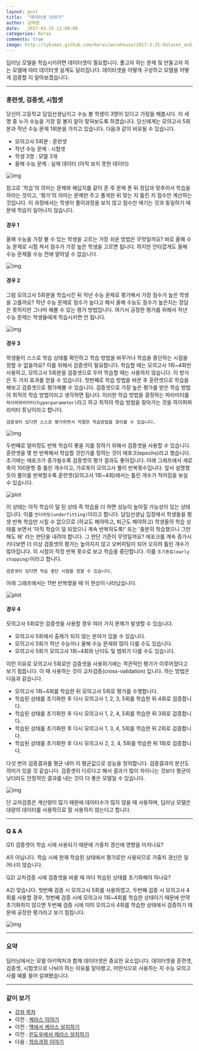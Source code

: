 ```yaml
---
layout: post
title:  "데이터셋 이야기"
author: 김태영
date:   2017-03-25 12:00:00
categories: Keras
comments: true
image: http://tykimos.github.com/Keras/warehouse/2017-3-25-Dataset_and_Fit_Talk_plot3.png
---
```

딥러닝 모델을 학습시키려면 데이터셋이 필요합니다. 풀고자 하는 문제 및 만들고자 하는 모델에 따라 데이터셋 설계도 달라집니다. 데이터셋을 어떻게 구성하고 모델을 어떻게 검증할 지 알아보겠습니다.

---

### 훈련셋, 검증셋, 시험셋

당신이 고등학교 담임선생님이고 수능 볼 학생이 3명이 있다고 가정을 해봅시다. 이 세 명 중 누가 수능을 가장 잘 볼지 알아 맞혀보도록 하겠습니다. 당신에게는 모의고사 5회분과 작년 수능 문제 1회분을 가지고 있습니다. 다음과 같이 비유될 수 있습니다. 
- 모의고사 5회분 : 훈련셋
- 작년 수능 문제 : 시험셋
- 학생 3명 : 모델 3개
- 올해 수능 문제 : 실제 데이터 (아직 보지 못한 데이터)

![img](http://tykimos.github.com/Keras/warehouse/2017-3-25-Dataset_and_Fit_Talk_3.png)

참고로 '학습'의 의미는 문제와 해답지를 같이 준 후 문제 푼 뒤 정답과 맞추어서 학습을 하라는 것이고, '평가'의 의미는 문제만 주고 풀게한 뒤 맞는 지 틀린 지 점수만 계산하는 것입니다. 이 과정에서는 학생이 풀이과정을 보지 않고 점수만 매기는 것과 동일하기 때문에 학습이 일어나지 않습니다.

#### 경우 1
올해 수능을 가장 볼 수 있는 학생을 고르는 가장 쉬운 방법은 무엇일까요? 바로 올해 수능 문제로 시험 쳐서 점수가 가장 높은 학생을 고르면 됩니다. 하지만 안타깝게도 올해 수능 문제를 수능 전에 알아낼 수 없습니다.

![img](http://tykimos.github.com/Keras/warehouse/2017-3-25-Dataset_and_Fit_Talk_4.png)

#### 경우 2
그럼 모의고사 5회분을 학습시킨 뒤 작년 수능 문제로 평가해서 가장 점수가 높은 학생을 고를까요? 작년 수능 문제로 점수가 높다고 해서 올해 수능도 점수가 높은지는 장담은 못하지만 그나마 해볼 수 있는 평가 방법입니다. 여기서 공정한 평가를 위해서 작년 수능 문제는 학생들에게 학습시키면 안 됩니다. 

![img](http://tykimos.github.com/Keras/warehouse/2017-3-25-Dataset_and_Fit_Talk_5.png)

#### 경우 3
학생들이 스스로 학습 상태를 확인하고 학습 방법을 바꾸거나 학습을 중단하는 시점을 정할 수 없을까요? 이를 위해서 검증셋이 필요합니다. 학습할 때는 모의고사 1회~4회만 사용하고, 모의고사 5회분을 검증셋으로 두어 학습할 때는 사용하지 않습니다. 이 방식은 두 가지 효과를 얻을 수 있습니다. 
첫번째로 학습 방법을 바꾼 후 훈련셋으로 학습을 해보고 검증셋으로 평가해볼 수 있습니다. 검증셋으로 가장 높은 평가를 받은 학습 방법이 최적의 학습 방법이라고 생각하면 됩니다. 이러한 학습 방법을 결정하는 파라미터를 `하이퍼파라미터(hyperparameter)`라고 하고 최적의 학습 방법을 찾아가는 것을 하이퍼파라미터 튜닝이라고 합니다.

    검증셋이 있다면 스스로 평가하면서 적절한 학습방법을 찾아볼 수 있습니다.

![img](http://tykimos.github.com/Keras/warehouse/2017-3-25-Dataset_and_Fit_Talk_6.png)

두번째로 얼마정도 반복 학습이 좋을 지를 정하기 위해서 검증셋을 사용할 수 있습니다. 훈련셋을 몇 번 반복해서 학습할 것인가를 정하는 것이 에포크(epochs)라고 했습니다. 초기에는 에포크가 증가될수록 검증셋의 평가 결과도 좋아집니다. 아래 그래프에서 세로축이 100문항 중 틀린 개수이고, 가로축이 모의고사 풀이 반복횟수입니다. 앞서 설명했듯이 풀이를 반복할수록 훈련셋(모의고사 1회~4회)에서는 틀린 개수가 적어짐을 보실 수 있습니다. 

![plot](http://tykimos.github.com/Keras/warehouse/2017-3-25-Dataset_and_Fit_Talk_plot2.png)

이 상태는 아직 학습이 덜 된 상태 즉 학습을 더 하면 성능이 높아질 가능성이 있는 상태입니다. 이를 `언더피팅(underfitting)`이라고 합니다. 담임선생님 입장에서 학생들을 평생 반복 학습만 시킬 수 없으므로 (하교도 해야하고, 퇴근도 해야하고) 학생들의 학습 상태를 보면서 '아직 학습이 덜 되었으니 계속 반복하도록!' 또는 '충분히 학습했으니 그만해도 돼' 라는 판단을 내려야 합니다. 그 판단 기준이 무엇일까요? 에포크를 계속 증가시키다보면 더 이상 검증셋의 평가는 높아지지 않고 오버피팅이 되어 오히려 틀린 개수가 많아집니다. 이 시점이 적정 반복 횟수로 보고 학습을 중단합니다. 이를 `조기종료(early stopping)`이라고 합니다. 

    검증셋이 있다면 학습 중단 시점을 정할 수 있습니다. 
    
아래 그래프에서는 11번 반복했을 때 이 현상이 나타났습니다. 

![plot](http://tykimos.github.com/Keras/warehouse/2017-3-25-Dataset_and_Fit_Talk_plot3.png)

#### 경우 4

모의고사 5회로만 검증셋을 사용할 경우 여러 가지 문제가 발생할 수 있습니다. 

- 모의고사 5회에서 출제가 되지 않는 분야가 있을 수 있습니다.
- 모의고사 5회가 작년 수능이나 올해 수능 문제와 많이 다를 수도 있습니다. 
- 모의고사 5회가 모의고사 1회~4회와 난이도 및 범위가 다를 수도 있습니다. 

이런 이유로 모의고사 5회로만 검증셋을 사용하기에는 객관적인 평가가 이루어졌다고 보기 힘듭니다. 이 때 사용하는 것이 교차검증(cross-validation) 입니다. 하는 방법은 다음과 같습니다.

- 모의고사 1회~4회를 학습한 뒤 모의고사 5회로 평가를 수행합니다. 
- 학습된 상태를 초기화한 후 다시 모의고사 1, 2, 3, 5회를 학습한 뒤 4회로 검증합니다.
- 학습된 상태를 초기화한 후 다시 모의고사 1, 2, 4, 5회를 학습한 뒤 3회로 검증합니다.
- 학습된 상태를 초기화한 후 다시 모의고사 1, 3, 4, 5회를 학습한 뒤 2회로 검증합니다.
- 학습된 상태를 초기화한 후 다시 모의고사 2, 2, 4, 5회를 학습한 뒤 1회로 검증합니다.

다섯 번의 검증결과를 평균 내어 이 평균값으로 성능을 정의합니다. 검증결과의 분산도 의미가 있을 것 같습니다. 검증셋이 다르다고 해서 결과가 많이 차이나는 것보다 평균이 낮더라도 안정적인 결과를 내는 것이 더 좋은 모델일 수 있습니다.

![img](http://tykimos.github.com/Keras/warehouse/2017-3-25-Dataset_and_Fit_Talk_7.png)

단 교차검증은 계산량이 많기 때문에 데이터수가 많지 않을 때 사용하며, 딥러닝 모델은 대량의 데이터를 사용하므로 잘 사용하지 않는다고 합니다. 

---

### Q & A

Q1) 검증셋이 학습 시에 사용되기 때문에 가중치 갱신에 영향을 미치나요?

A1) 아닙니다. 학습 시에 현재 학습된 상태에서 평가로만 사용되므로 가중치 갱신은 일어나지 않습니다.

Q2) 교차검증 시에 검증셋을 바꿀 때 마다 학습된 상태를 초기화해야 하나요?

A2) 맞습니다. 첫번째 검증 시 모의고사 5회를 사용하였고, 두번째 검증 시 모의고사 4회를 사용할 경우, 첫번째 검증 시에 모의고사 1회~4회를 학습한 상태이기 때문에 만약 초기화하지 않으면 두번째 검증 시에 이미 모의고사 4회를 학습한 상태에서 검증하기 때문에 공정한 평가라고 보기 힘듭니다.

![img](http://tykimos.github.com/Keras/warehouse/2017-3-25-Dataset_and_Fit_Talk_8.png)

---

### 요약

딥러닝에서는 모델 아키텍처과 함께 데이터셋은 중요한 요소입니다. 데이터셋을 훈련셋, 검증셋, 시험셋으로 나눠야 하는 이유를 알아봤고, 어떤식으로 사용하는 지 수능 모의고사를 예를 들어 살펴봤습니다.

---

### 같이 보기

* [강좌 목차](https://tykimos.github.io/Keras/lecture/)
* 이전 : [케라스 이야기](https://tykimos.github.io/Keras/2017/01/27/Keras_Talk/)
* 이전 : [맥에서 케라스 설치하기](https://tykimos.github.io/Keras/2017/08/07/Keras_Install_on_Mac/)
* 이전 : [윈도우에서 케라스 설치하기](https://tykimos.github.io/Keras/2017/08/07/Keras_Install_on_Windows/)    
* 다음 : [학습과정 이야기](https://tykimos.github.io/Keras/2017/03/25/Fit_Talk/)
